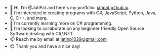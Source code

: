 - 👋 Hi, I’m @JatiPat and here's my portfolio: [jatipat.github.io](https://jatipat.github.io/)
- 👀 I’m interested in creating programs with C#, JavaScript, Python, Java, C, C++, and more.
- 🌱 I’m currently learning more on C# programming.
- 💞️ I’m looking to collaborate on any beginner friendly Open Source Software dealing with C#/.NET.
- 📫 Reach me by email at jatinp1029@gmail.com
- 😊 Thank you and have a nice day!

<!---
JatiPat/JatiPat is a ✨ special ✨ repository because its `README.md` (this file) appears on your GitHub profile.
You can click the Preview link to take a look at your changes.
--->
